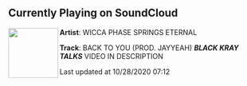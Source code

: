 ## Currently Playing on SoundCloud

[<img align="left" width="100" src="https://i1.sndcdn.com/artworks-000092561721-eqwkz6-t50x50.jpg">](https://soundcloud.com/wiccaphasespringseternal/back-to-you-prod-jayyeah-black-kray-talks)

**Artist**: WICCA PHASE SPRINGS ETERNAL 

**Track**: BACK TO YOU (PROD. JAYYEAH) ***BLACK KRAY TALKS*** VIDEO IN DESCRIPTION

Last updated at 10/28/2020 07:12
